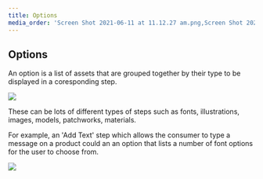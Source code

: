 ```yaml
---
title: Options
media_order: 'Screen Shot 2021-06-11 at 11.12.27 am.png,Screen Shot 2021-06-11 at 11.17.23 am.png'
---
```


## Options

An option is a list of assets that are grouped together by their type to be displayed in a coresponding step.

![](https://help.spiff.com.au/user/pages/04.Spiff-Concepts/05.options/Screen%20Shot%202021-06-11%20at%2011.12.27%20am.png)

These can be lots of different types of steps such as fonts, illustrations, images, models, patchworks, materials.

For example, an 'Add Text' step which allows the consumer to type a message on a product could an an option that lists a number of font options for the user to choose from. 

![](https://help.spiff.com.au/user/pages/04.Spiff-Concepts/05.options/Screen%20Shot%202021-06-11%20at%2011.17.23%20am.png)